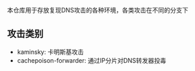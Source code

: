本仓库用于存放复现DNS攻击的各种环境，各类攻击在不同的分支下

## 攻击类别
- kaminsky: 卡明斯基攻击
- cachepoison-forwarder: 通过IP分片对DNS转发器投毒